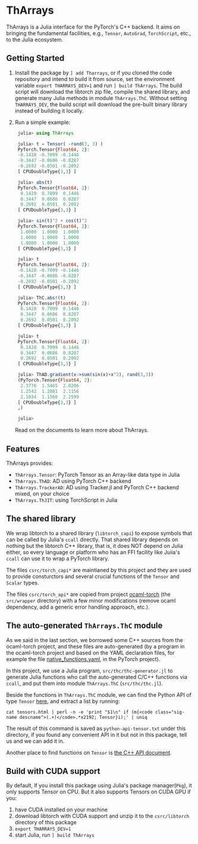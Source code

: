 # ThArrays

ThArrays is a Julia interface for the PyTorch's C++ backend. It aims
on bringing the fundamental facilities, e.g., `Tensor`, `AutoGrad`,
`TorchScript`, etc., to the Julia ecosystem.

## Getting Started
1. Install the package by `] add Tharrays`, or if you cloned the code
   repository and intend to build it from source, set the environment
   variable `export THARRAYS_DEV=1` and run `] build ThArrays`. The
   build script will download the libtorch zip file, compile the
   shared library, and generate many Julia methods in module
   `ThArrays.ThC`. Without setting `THARRAYS_DEV`, the build script
   will download the pre-built binary library instead of building it
   locally.
2. Run a simple example:

   ```julia
    julia> using ThArrays

    julia> t = Tensor( -rand(3, 3) )
    PyTorch.Tensor{Float64, 2}:
    -0.1428 -0.7099 -0.1446
    -0.3447 -0.0686 -0.8287
    -0.2692 -0.0501 -0.2092
    [ CPUDoubleType{3,3} ]

    julia> abs(t)
    PyTorch.Tensor{Float64, 2}:
     0.1428  0.7099  0.1446
     0.3447  0.0686  0.8287
     0.2692  0.0501  0.2092
    [ CPUDoubleType{3,3} ]

    julia> sin(t)^2 + cos(t)^2
    PyTorch.Tensor{Float64, 2}:
     1.0000  1.0000  1.0000
     1.0000  1.0000  1.0000
     1.0000  1.0000  1.0000
    [ CPUDoubleType{3,3} ]

    julia> t
    PyTorch.Tensor{Float64, 2}:
    -0.1428 -0.7099 -0.1446
    -0.3447 -0.0686 -0.8287
    -0.2692 -0.0501 -0.2092
    [ CPUDoubleType{3,3} ]

    julia> ThC.abs!(t)
    PyTorch.Tensor{Float64, 2}:
     0.1428  0.7099  0.1446
     0.3447  0.0686  0.8287
     0.2692  0.0501  0.2092
    [ CPUDoubleType{3,3} ]

    julia> t
    PyTorch.Tensor{Float64, 2}:
     0.1428  0.7099  0.1446
     0.3447  0.0686  0.8287
     0.2692  0.0501  0.2092
    [ CPUDoubleType{3,3} ]

    julia> ThAD.gradient(x->sum(sin(x)+x^2), rand(3,3))
    (PyTorch.Tensor{Float64, 2}:
     2.3776  1.5465  2.0206
     1.2542  1.2081  2.1156
     2.1034  1.1568  2.2599
    [ CPUDoubleType{3,3} ]
    ,)

    julia>

   ```
   Read on the documents to learn more about ThArrays.

## Features

ThArrays provides:

   - `ThArrays.Tensor`: PyTorch Tensor as an Array-like data type in
      Julia
   - `ThArrays.ThAD`: AD using PyTorch C++ backend
   - `ThArrays.TrackerAD`: AD using Tracker.jl and PyTorch C++
      backend mixed, on your choice
   - `ThArrays.ThJIT`: using TorchScript in Julia

## The shared library

We wrap libtorch to a shared library (`libtorch_capi`) to expose
symbols that can be called by Julia's `ccall` directly. That shared
library depends on nothing but the libtorch C++ library, that is, it
does NOT depend on Julia either, so every language or platform who has
an FFI facility like Juiia's `ccall` can use it to wrap a PyTorch
library.

The files `csrc/torch_capi*` are maintianed by this project and they
are used to provide consturctors and several crucial functions of the
`Tensor` and `Scalar` types.

The files `csrc/torch_api*` are copied from project
[ocaml-torch](https://github.com/LaurentMazare/ocaml-torch) (the
`src/wrapper` directory) with a few minor modifications (remove ocaml
dependency, add a generic error handling approach, etc.).

## The auto-generated `ThArrays.ThC` module

As we said in the last section, we borrowed some C++ sources from the
ocaml-torch project, and these files are auto-generated (by a program
in the ocaml-torch project and based on the YAML declaration files,
for example the file
[native_functions.yaml](https://github.com/pytorch/pytorch/blob/master/aten/src/ATen/native/native_functions.yaml),
in the PyTorch project).

In this project, we use a Julia program, `src/thc/thc-generator.jl` to
generate Julia functions who call the auto-generated C/C++ functions
via `ccall`, and put them into module `ThArrays.ThC`
(`src/thc/thc.jl`).

Beside the functions in `ThArrays.ThC` module, we can find the Python
API of type `Tensor`
[here](https://pytorch.org/docs/stable/tensors.html), and extract a
list by running:

```
cat tensors.html | perl -n -e 'print "$1\n" if (m{<code class="sig-name descname">(.+)</code>.*x2192; Tensor}i);' | uniq
```

The result of this command is saved as `python-api-tensor.txt` under
this directory, if you found any convenient API in it but not in this
package, tell us and we can add it in.

Another place to find functions on `Tensor` is [the C++ API
document](https://pytorch.org/cppdocs/api/namespace_at.html#functions).

## Build with CUDA support

By default, if you install this package using Julia's package
manager(`Pkg`), it only supports Tensor on CPU. But it also supports
Tensors on CUDA GPU if you:

1. have CUDA installed on your machine
2. download libtorch with CUDA support and unzip it to the
   `csrc/libtorch` directory of this package
3. `export THARRAYS_DEV=1`
4. start Julia, run `] build ThArrays`


<!-- Local Variables: -->
<!-- mode: markdown -->
<!-- mode: auto-fill -->
<!-- End: -->
